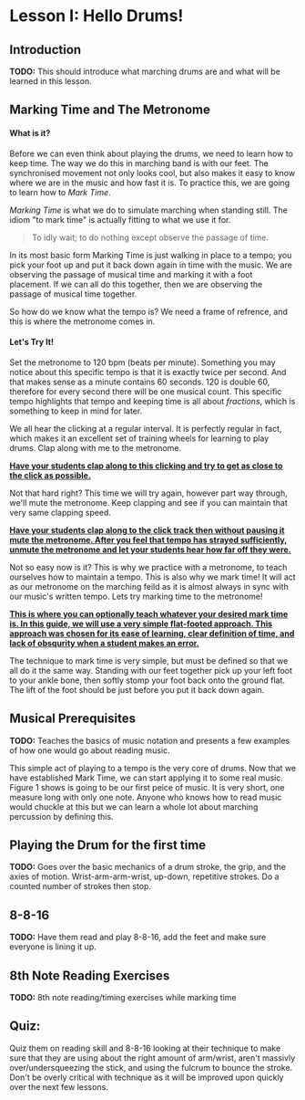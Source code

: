 # Lesson I: Hello Drums!

## Introduction

**TODO:**  This should introduce what marching drums are and what will be learned in this lesson.

## Marking Time and The Metronome

#### What is it?

Before we can even think about playing the drums, we need to learn how to keep time. The way we do this in marching band is with our feet.  The synchronised movement not only looks cool, but also makes it easy to know where we are in the music and how fast it is.  To practice this, we are going to learn how to *Mark Time*.

*Marking Time* is what we do to simulate marching when standing still.  The idiom "to mark time" is actually fitting to what we use it for.

> To idly wait; to do nothing except observe the passage of time.

In its most basic form Marking Time is just walking in place to a tempo; you pick your foot up and put it back down again in time with the music.  We are observing the passage of musical time and marking it with a foot placement.  If we can all do this together, then we are observing the passage of musical time together.  

So how do we know what the tempo is?  We need a frame of refrence, and this is where the metronome comes in.

#### Let's Try It!

Set the metronome to 120 bpm (beats per minute).  Something you may notice about this specific tempo is that it is exactly twice per second.  And that makes sense as a minute contains 60 seconds.  120 is double 60, therefore for every second there will be one musical count.  This specific tempo highlights that tempo and keeping time is all about *fractions*, which is something to keep in mind for later.

We all hear the clicking at a regular interval.  It is perfectly regular in fact, which makes it an excellent set of training wheels for learning to play drums.  Clap along with me to the metronome.

**<u>Have your students clap along to this clicking and try to get as close to the click as possible.</u>**

Not that hard right?  This time we will try again, however part way through, we'll mute the metronome.  Keep clapping and see if you can maintain that very same clapping speed.  

**<u>Have your students clap along to the click track then without pausing it mute the metronome.  After you feel that tempo has strayed sufficiently, unmute the metronome and let your students hear how far off they were.</u>**

Not so easy now is it?  This is why we practice with a metronome, to teach ourselves how to maintain a tempo.  This is also why we mark time!  It will act as our metronome on the marching feild as it is almost always in sync with our music's written tempo.  Lets try marking time to the metronome!

**<u>This is where you can optionally teach whatever your desired mark time is.  In this guide, we will use a very simple flat-footed approach.  This approach was chosen for its ease of learning, clear definition of time, and lack of obsqurity when a student makes an error.</u>**

The technique to mark time is very simple, but must be defined so that we all do it the same way.  Standing with our feet together pick up your left foot to your ankle bone, then softly stomp your foot back onto the ground flat.  The lift of the foot should be just before you put it back down again.

## Musical Prerequisites

**TODO:** Teaches the basics of music notation and presents a few examples of how one would go about reading music.

This simple act of playing to a tempo is the very core of drums. Now that we have established Mark Time, we can start applying it to some real music.  Figure 1 shows is going to be our first peice of music.  It is very short, one measure long with only one note.  Anyone who knows how to read music would chuckle at this but we can learn a whole lot about marching percussion by defining this.

## Playing the Drum for the first time

**TODO:**  Goes over the basic mechanics of a drum stroke, the grip, and the axies of motion. Wrist-arm-arm-wrist, up-down, repetitive strokes. Do a counted number of strokes then stop.

## 8-8-16

**TODO:**  Have them read and play 8-8-16, add the feet and make sure everyone is lining it up.

## 8th Note Reading Exercises

**TODO:**  8th note reading/timing exercises while marking time

## Quiz:

Quiz them on reading skill and 8-8-16 looking at their technique to make sure that they are using about the right amount of arm/wrist, aren't massivly over/undersqueezing the stick, and using the fulcrum to bounce the stroke. Don't be overly critical with technique as it will be improved upon quickly over the next few lessons.